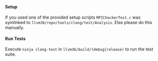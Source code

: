 #### Setup
If you used one of the provided setup scripts `MPICheckerTest.c` was symlinked to `llvm36/repo/tools/clang/test/Analysis`.
Else please do this manually.
#### Run Tests
Execute `ninja clang-test` in `llvm36/build/(debug|release)` to run the test suite.
